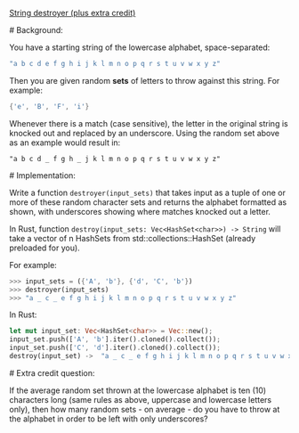 [String destroyer (plus extra credit)](https://www.codewars.com/kata/5872637c2eefcb1216000081)

\# Background:

You have a starting string of the lowercase alphabet, space-separated:

```rust
"a b c d e f g h i j k l m n o p q r s t u v w x y z"
```

Then you are given random **sets** of letters to throw against this string. For example:

```rust
{'e', 'B', 'F', 'i'}
```

Whenever there is a match (case sensitive), the letter in the original string is knocked out and replaced by an underscore. Using the random set above as an example would result in:

```
"a b c d _ f g h _ j k l m n o p q r s t u v w x y z"

```

\# Implementation:

Write a function `destroyer(input_sets)` that takes input as a tuple of one or more of these random character sets and returns the alphabet formatted as shown, with underscores showing where matches knocked out a letter.

In Rust, function `destroy(input_sets: Vec<HashSet<char>>) -> String` will take a vector of n HashSets from std::collections::HashSet (already preloaded for you). 

For example:

```rust
>>> input_sets = ({'A', 'b'}, {'d', 'C', 'b'})
>>> destroyer(input_sets)
>>> "a _ c _ e f g h i j k l m n o p q r s t u v w x y z"
```

In Rust:

```rust
let mut input_set: Vec<HashSet<char>> = Vec::new();
input_set.push(['A', 'b'].iter().cloned().collect());
input_set.push(['C', 'd'].iter().cloned().collect());
destroy(input_set) ->  "a _ c _ e f g h i j k l m n o p q r s t u v w x y z"
```

\# Extra credit question:

If the average random set thrown at the lowercase alphabet is ten (10) characters long (same rules as above, uppercase and lowercase letters only), then how many random sets - on average - do you have to throw at the alphabet in order to be left with only underscores?